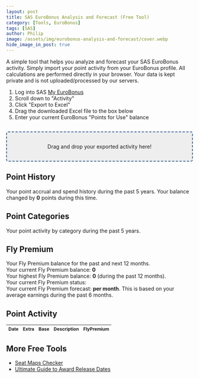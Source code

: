 ```yaml
---
layout: post
title: SAS EuroBonus Analysis and Forecast (Free Tool)
category: [Tools, EuroBonus]
tags: [SAS]
author: Philip
image: /assets/img/eurobonus-analysis-and-forecast/cover.webp
hide_image_in_post: true
---
```


A simple tool that helps you analyze and forecast your SAS EuroBonus activity. Simply import your point activity from your EuroBonus profile. All calculations are performed directly in your browser. Your data is kept private and is not uploaded/processed by our servers.

1. Log into SAS [My EuroBonus](https://www.sas.se/en/profile/#/profile?userAction=Eurobonus)
2. Scroll down to "Activity"
3. Click "Export to Excel"
4. Drag the downloaded Excel file to the box below
5. Enter your current EuroBonus "Points for Use" balance

<div id="dropzone">
  Drag and drop your exported activity here!
</div>

## Point History
Your point accrual and spend history during the past 5 years.
Your balance changed by <b><span id="delta">0</span></b> points during this time.
<canvas id="pointsChart" width="400" height="100"></canvas>

## Point Categories
Your point activity by category during the past 5 years.
<canvas id="categoriesChart" width="400" height="100"></canvas>

## Fly Premium

Your Fly Premium balance for the past and next 12 months.   
Your current Fly Premium balance: <b><span id="flypremiumBalance">0</span></b>  
Your highest Fly Premium balance: <b><span id="flypremiumHighest">0</span></b> (during the past 12 months).  
Your current Fly Premium status: <b><span id="flypremiumStatus"></span></b>  
Your current Fly Premium forecast: <b><span id="flypremiumForecast"></span> per month</b>. This is based on your average earnings during the past 6 months.

<canvas id="flypremiumChart" width="400" height="100"></canvas>

## Point Activity
<table id="log">
  <thead>
    <tr>
      <th>Date</th>
      <th>Extra</th>
      <th>Base</th>
      <th>Description</th>
      <th>FlyPremium</th>
    </tr>
  </thead>
  <tbody>
  </tbody>
</table>

<script src="https://cdnjs.cloudflare.com/ajax/libs/xlsx/0.16.9/jszip.js"></script>
<script src="https://cdnjs.cloudflare.com/ajax/libs/xlsx/0.16.9/xlsx.js"></script>
<script src="https://cdnjs.cloudflare.com/ajax/libs/Chart.js/2.9.3/Chart.bundle.min.js"></script>
<script src="https://cdnjs.cloudflare.com/ajax/libs/moment.js/2.24.0/moment-with-locales.min.js"></script>
<script src="/assets/js/eurobonus.v5.js"></script>

<style>
  #dropzone {
    margin-top: 30px;
    border: 2px dashed #2e5c8a;
    border-radius: 5px;
    background: #eee;
    padding: 30px 10px;
    text-align: center;
  }
  #log {
    font-size: 9pt;
    margin-top: 10px;
    text-align: left;
  }
</style>

## More Free Tools

* [Seat Maps Checker](https://blog.awardfares.com/seatmaps/)
* [Ultimate Guide to Award Release Dates](https://blog.awardfares.com/ultimate-guide-to-award-release-dates/)